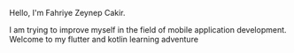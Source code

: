 Hello, I'm Fahriye Zeynep Cakir.

I am trying to improve myself in the field of mobile application development.
Welcome to my flutter and kotlin learning adventure
